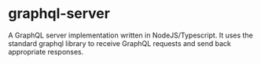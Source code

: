 # graphql-server

A GraphQL server implementation written in NodeJS/Typescript. It uses the standard graphql library to receive GraphQL requests and send back 
appropriate responses.
